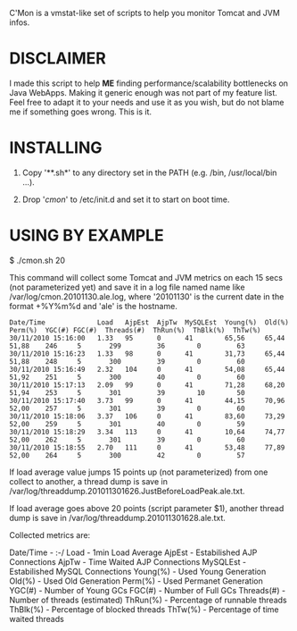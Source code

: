 C'Mon is a vmstat-like set of scripts to help you monitor Tomcat and JVM infos.

DISCLAIMER
==========

I made this script to help **ME** finding performance/scalability bottlenecks on Java WebApps. Making it generic enough was not part of my feature list. Feel free to adapt it to your needs and use it as you wish, but do not blame me if something goes wrong. This is it. 

INSTALLING
==========

1. Copy '**.sh*' to any directory set in the PATH (e.g. /bin, /usr/local/bin ...).

2. Drop '*cmon*' to /etc/init.d	and set it to start on boot time.

USING BY EXAMPLE
================

$ ./cmon.sh 20

This command will collect some Tomcat and JVM metrics on each 15 secs (not parameterized yet) and save it in a log file named name like /var/log/cmon.20101130.ale.log, where '20101130' is the current date in the format +%Y%m%d and 'ale' is the hostname. 

	Date/Time             Load   AjpEst  AjpTw  MySQLEst  Young(%)  Old(%)  Perm(%)  YGC(#) FGC(#)  Threads(#)  ThRun(%)  ThBlk(%)  ThTw(%)
	30/11/2010 15:16:00   1.33   95      0      41        65,56     65,44   51,88    246     5       299         36        0         63
	30/11/2010 15:16:23   1.33   98      0      41        31,73     65,44   51,88    248     5       300         39        0         60
	30/11/2010 15:16:49   2.32   104     0      41        54,08     65,44   51,92    251     5       300         40        0         60
	30/11/2010 15:17:13   2.09   99      0      41        71,28     68,20   51,94    253     5       301         39        10        50
	30/11/2010 15:17:40   3.73   99      0      41        44,15     70,96   52,00    257     5       301         39        0         60
	30/11/2010 15:18:06   3.37   106     0      41        83,60     73,29   52,00    259     5       301         40        0         59
	30/11/2010 15:18:29   3.34   113     0      41        10,64     74,77   52,00    262     5       301         39        0         60
	30/11/2010 15:18:55   2.70   111     0      41        53,48     77,89   52,00    264     5       300         42        0         57

If load average value jumps 15 points up (not parameterized) from one collect to another, a thread dump is save in /var/log/threaddump.201011301626.JustBeforeLoadPeak.ale.txt.

If load average goes above 20 points (script parameter $1), another thread dump is save in /var/log/threaddump.201011301628.ale.txt. 

Collected metrics are:

Date/Time - :-/
Load - 1min Load Average
AjpEst - Estabilished AJP Connections 
AjpTw - Time Waited AJP Connections
MySQLEst - Estabilished MySQL Connections
Young(%) - Used Young Generation  
Old(%) - Used Old Generation 
Perm(%) - Used Permanet Generation 
YGC(#) - Number of Young GCs
FGC(#) - Number of Full GCs
Threads(#) - Number of threads (estimated)
ThRun(%) - Percentage of runnable threads
ThBlk(%) - Percentage of blocked threads
ThTw(%) - Percentage of time waited threads